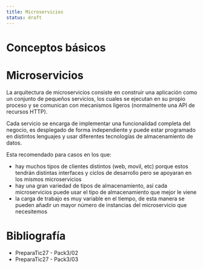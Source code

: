 ```yaml
---
title: Microservicios
status: draft
---
```


# Conceptos básicos


# Microservicios

La arquitectura de microservicios consiste en construir una aplicación como un
conjunto de pequeños servicios, los cuales se ejecutan en su propio
proceso y se comunican con mecanismos ligeros (normalmente una API de recursos HTTP).

Cada servicio se encarga de implementar una funcionalidad completa del negocio,
es desplegado de forma independiente y puede estar programado en distintos
lenguajes y usar diferentes tecnologías de almacenamiento de datos.

Esta recomendado para casos en los que:

* hay muchos tipos de clientes distintos (web, movil, etc) porque estos tendrán
distintas interfaces y ciclos de desarrollo pero se apoyaran en los mismos microservicios
* hay una gran variedad de tipos de almacenamiento, así cada microservicios puede
usar el tipo de almacenamiento que mejor le viene
* la carga de trabajo es muy variable en el tiempo, de esta manera se pueden añadir
un mayor número de instancias del microservicio que necesitemos

# Bibliografía

* PreparaTic27 - Pack3/02
* PreparaTic27 - Pack3/03
